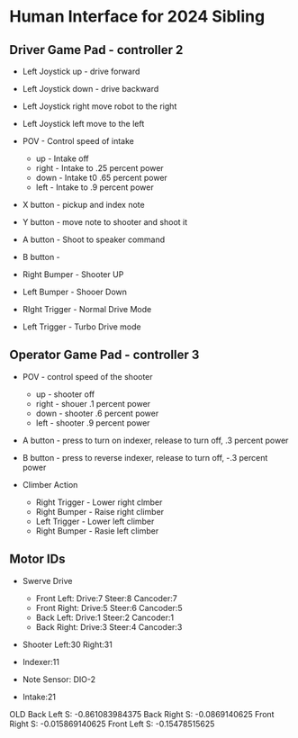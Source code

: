 # Human Interface for 2024 Sibling
## Driver Game Pad - controller 2
 - Left Joystick up - drive forward
 - Left Joystick down - drive backward
 - Left Joystick right move robot to the right 
 - Left Joystick left move to the left
- POV - Control speed of intake  
  - up - Intake off
  - right - Intake to .25 percent power
  - down - Intake t0 .65 percent power
  - left - Intake to .9 percent power

- X button - pickup and index note
- Y button - move note to shooter and shoot it
- A button - Shoot to speaker command
- B button - 

- Right Bumper - Shooter UP
- Left Bumper - Shooer Down
- RIght Trigger - Normal Drive Mode
- Left Trigger - Turbo Drive mode

## Operator Game Pad - controller 3

- POV - control speed of the shooter
  - up - shooter off
  - right - shouer .1 percent power
  - down - shooter .6 percent power
  - left - shooter .9 percent power

- A button - press to turn on indexer, release to turn off, .3 percent power
- B button - press to reverse indexer, release to turn off, -.3 percent power

- Climber Action 
  - Right Trigger - Lower right clmber
  - Right Bumper - Raise right climber
  - Left Trigger - Lower left climber
  - Right Bumper - Rasie left climber

## Motor IDs
- Swerve Drive
  - Front Left:  Drive:7 Steer:8 Cancoder:7
  - Front Right: Drive:5 Steer:6 Cancoder:5
  - Back Left:   Drive:1 Steer:2 Cancoder:1
  - Back Right:  Drive:3 Steer:4 Cancoder:3

- Shooter Left:30 Right:31
- Indexer:11
- Note Sensor: DIO-2
- Intake:21


OLD
Back Left S: -0.861083984375
Back Right S: -0.0869140625
Front Right S: -0.015869140625
Front Left S: -0.15478515625

